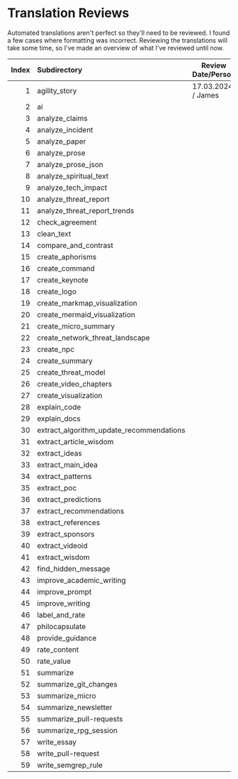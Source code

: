 # Translation Reviews

Automated translations aren't perfect so they'll need to be reviewed. I found
a few cases where formatting was incorrect. Reviewing the translations will
take some time, so I've made an overview of what I've reviewed until now.

| Index | Subdirectory                             | Review Date/Person |
|------:|:-----------------------------------------|--------------------|
|     1 | agility_story                            | 17.03.2024 / James |
|     2 | ai                                       |                    |
|     3 | analyze_claims                           |                    |
|     4 | analyze_incident                         |                    |
|     5 | analyze_paper                            |                    |
|     6 | analyze_prose                            |                    |
|     7 | analyze_prose_json                       |                    |
|     8 | analyze_spiritual_text                   |                    |
|     9 | analyze_tech_impact                      |                    |
|    10 | analyze_threat_report                    |                    |
|    11 | analyze_threat_report_trends             |                    |
|    12 | check_agreement                          |                    |
|    13 | clean_text                               |                    |
|    14 | compare_and_contrast                     |                    |
|    15 | create_aphorisms                         |                    |
|    16 | create_command                           |                    |
|    17 | create_keynote                           |                    |
|    18 | create_logo                              |                    |
|    19 | create_markmap_visualization             |                    |
|    20 | create_mermaid_visualization             |                    |
|    21 | create_micro_summary                     |                    |
|    22 | create_network_threat_landscape          |                    |
|    23 | create_npc                               |                    |
|    24 | create_summary                           |                    |
|    25 | create_threat_model                      |                    |
|    26 | create_video_chapters                    |                    |
|    27 | create_visualization                     |                    |
|    28 | explain_code                             |                    |
|    29 | explain_docs                             |                    |
|    30 | extract_algorithm_update_recommendations |                    |
|    31 | extract_article_wisdom                   |                    |
|    32 | extract_ideas                            |                    |
|    33 | extract_main_idea                        |                    |
|    34 | extract_patterns                         |                    |
|    35 | extract_poc                              |                    |
|    36 | extract_predictions                      |                    |
|    37 | extract_recommendations                  |                    |
|    38 | extract_references                       |                    |
|    39 | extract_sponsors                         |                    |
|    40 | extract_videoid                          |                    |
|    41 | extract_wisdom                           |                    |
|    42 | find_hidden_message                      |                    |
|    43 | improve_academic_writing                 |                    |
|    44 | improve_prompt                           |                    |
|    45 | improve_writing                          |                    |
|    46 | label_and_rate                           |                    |
|    47 | philocapsulate                           |                    |
|    48 | provide_guidance                         |                    |
|    49 | rate_content                             |                    |
|    50 | rate_value                               |                    |
|    51 | summarize                                |                    |
|    52 | summarize_git_changes                    |                    |
|    53 | summarize_micro                          |                    |
|    54 | summarize_newsletter                     |                    |
|    55 | summarize_pull-requests                  |                    |
|    56 | summarize_rpg_session                    |                    |
|    57 | write_essay                              |                    |
|    58 | write_pull-request                       |                    |
|    59 | write_semgrep_rule                       |                    |